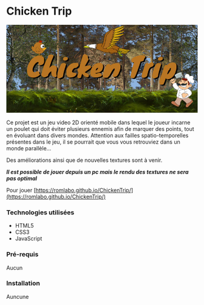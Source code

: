 # Chicken Trip

![Chicken Trip Logo](/textures/chickenTripLogo.jpeg)

Ce projet est un jeu video 2D orienté mobile dans lequel le joueur incarne un poulet
qui doit éviter plusieurs ennemis afin de marquer des points, tout en évoluant dans 
divers mondes.
Attention aux failles spatio-temporelles présentes dans le jeu, il se pourrait que vous
vous retrouviez dans un monde parallèle...

Des améliorations ainsi que de nouvelles textures sont à venir.

***Il est possible de jouer depuis un pc mais le rendu des textures ne sera pas optimal***

Pour jouer [https://romlabo.github.io/ChickenTrip/](https://romlabo.github.io/ChickenTrip/)



### Technologies utilisées

* HTML5
* CSS3
* JavaScript

### Pré-requis

Aucun

### Installation

Auncune